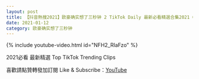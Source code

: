 ```yaml
---
layout: post
title: 【抖音熱搜2021】欧豪确实想了三秒钟 2 TikTok Daily 最新必看精選合集2021 01 12
date: 2021-01-12
category: 欧豪确实想了三秒钟
---
```


{% include youtube-video.html id="NFH2_RIaFzo" %}

2021必看 最新精選 Top TikTok Trending Clips

喜歡請點贊轉發加訂閱 Like & Subscribe：[YouTube](https://www.youtube.com/channel/UCAoR7VcanIPd04uEq_GIylA/videos)

